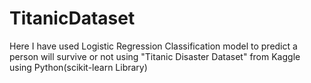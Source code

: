 # TitanicDataset
Here I have used Logistic Regression Classification model to predict a person will survive or not using "Titanic Disaster Dataset" from Kaggle using Python(scikit-learn Library)

